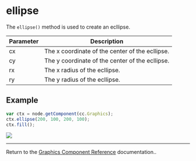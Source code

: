 # ellipse

The `ellipse()` method is used to create an ecllipse.

| Parameter | Description
| --------- | ----------- |
| cx | The x coordinate of the center of the ecllipse. |
| cy | The y coordinate of the center of the ecllipse. |
| rx | The x radius of the ecllipse.|
| ry | The y radius of the ecllipse.|

## Example

```javascript
var ctx = node.getComponent(cc.Graphics);
ctx.ellipse(200, 100, 200, 100);
ctx.fill();
```

<a href="graphics/ellipse.png"><img src="graphics/ellipse.png"></a>

<hr>

Return to the [Graphics Component Reference](../../components/graphics.md) documentation..
